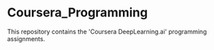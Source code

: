 # Coursera_Programming
This repository contains the 'Coursera DeepLearning.ai' programming assignments.
